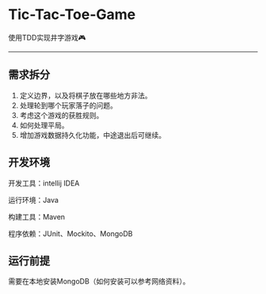 # Tic-Tac-Toe-Game

使用TDD实现井字游戏🎮

---

## 需求拆分

1. 定义边界，以及将棋子放在哪些地方非法。
2. 处理轮到哪个玩家落子的问题。
3. 考虑这个游戏的获胜规则。
4. 如何处理平局。
5. 增加游戏数据持久化功能，中途退出后可继续。

## 开发环境

开发工具：intellij IDEA

运行环境：Java

构建工具：Maven

程序依赖：JUnit、Mockito、MongoDB

## 运行前提

需要在本地安装MongoDB（如何安装可以参考网络资料）。





